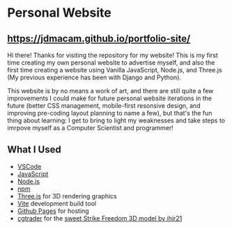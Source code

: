 # Personal Website
## https://jdmacam.github.io/portfolio-site/

Hi there! Thanks for visiting the repository for my website! This is my first time creating my own personal website to advertise myself, and also the first time creating a website using Vanilla JavaScript, Node.js, and Three.js (My previous experience has been with Django and Python).

This website is by no means a work of art, and there are still quite a few improvements I could make for future personal website iterations in the future (better CSS management, mobile-first resonsive design, and improving pre-coding layout planning to name a few), but that's the fun thing about learning: I get to bring to light my weaknesses and take steps to imrpove myself as a Computer Scientist and programmer!

## What I Used
  - [VSCode](https://code.visualstudio.com/)
  - [JavaScript](https://www.javascript.com/)
  - [Node.js](https://nodejs.org/en/)
  - [npm](https://www.npmjs.com/)
  - [Three.js](https://threejs.org/) for 3D rendering graphics
  - [Vite](https://vitejs.dev/) development build tool
  - [Github Pages](https://pages.github.com/) for hosting
  - [cgtrader](https://www.cgtrader.com/) for the [sweet Strike Freedom 3D model by ihir21](https://www.cgtrader.com/3d-models/character/fantasy-character/strike-gundam-f8fde538-914a-46ce-8f2b-526beb455be4) 